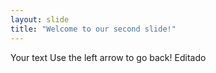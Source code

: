 ```yaml
---
layout: slide
title: "Welcome to our second slide!"
---
```

Your text
Use the left arrow to go back!
Editado
